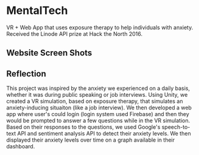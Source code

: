 # MentalTech
VR + Web App that uses exposure therapy to help individuals with anxiety. Received the Linode API prize at Hack the North 2016.

## Website Screen Shots

## Reflection

This project was inspired by the anxiety we experienced on a daily basis, whether it was during public speaking or job interviews. Using Unity, we created a VR simulation, based on exposure therapy, that simulates an anxiety-inducing situaiton (like a job interview). We then developed a web app where user's could login (login system used Firebase) and then they would be prompted to answer a few questions while in the VR simulation. Based on their responses to the questions, we used Google's speech-to-text API and sentiment analysis API to detect their anxiety levels. We then displayed their anxiety levels over time on a graph available in their dashboard.
